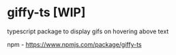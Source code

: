 # giffy-ts [WIP]

typescript package to display gifs on hovering above text

npm - https://www.npmjs.com/package/giffy-ts
